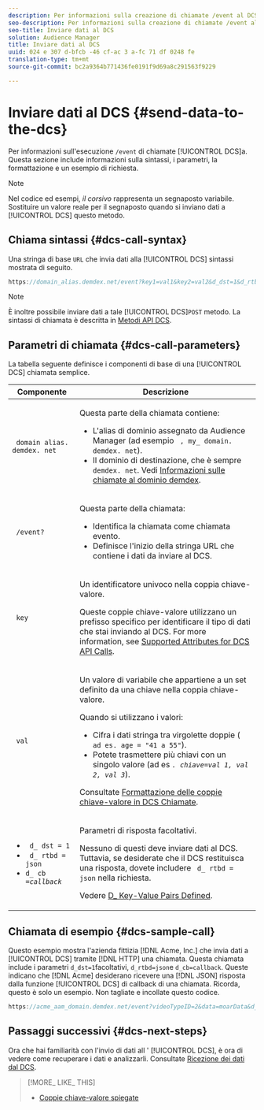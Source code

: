 ```yaml
---
description: Per informazioni sulla creazione di chiamate /event al DCS, iniziate qui. Questa sezione include informazioni sulla sintassi, i parametri, la formattazione e un esempio di richiesta.
seo-description: Per informazioni sulla creazione di chiamate /event al DCS, iniziate qui. Questa sezione include informazioni sulla sintassi, i parametri, la formattazione e un esempio di richiesta.
seo-title: Inviare dati al DCS
solution: Audience Manager
title: Inviare dati al DCS
uuid: 024 e 307 d-bfcb -46 cf-ac 3 a-fc 71 df 0248 fe
translation-type: tm+mt
source-git-commit: bc2a9364b771436fe0191f9d69a8c291563f9229

---
```



# Inviare dati al DCS {#send-data-to-the-dcs}

Per informazioni sull'esecuzione `/event` di chiamate [!UICONTROL DCS]a. Questa sezione include informazioni sulla sintassi, i parametri, la formattazione e un esempio di richiesta.

>[!NOTE]
>
>Nel codice ed esempi, *il corsivo* rappresenta un segnaposto variabile. Sostituire un valore reale per il segnaposto quando si inviano dati a [!UICONTROL DCS] questo metodo.

## Chiama sintassi {#dcs-call-syntax}

Una stringa di base `URL` che invia dati alla [!UICONTROL DCS] sintassi mostrata di seguito.

```js
https://domain_alias.demdex.net/event?key1=val1&key2=val2&d_dst=1&d_rtbd=json&d_cb=callback
```

>[!NOTE]
>
>È inoltre possibile inviare dati a tale [!UICONTROL DCS]`POST` metodo. La sintassi di chiamata è descritta in [Metodi API DCS](../../../api/dcs-intro/dcs-api-reference/dcs-api-methods.md).

## Parametri di chiamata {#dcs-call-parameters}

La tabella seguente definisce i componenti di base di una [!UICONTROL DCS] chiamata semplice.

<table id="table_5F6A5B324EB848168543386516FBF384"> 
 <thead> 
  <tr> 
   <th colname="col1" class="entry"> Componente </th> 
   <th colname="col2" class="entry"> Descrizione </th> 
  </tr> 
 </thead>
 <tbody> 
  <tr> 
   <td colname="col1"> <p> <code> domain alias. demdex. net</code> </p> </td> 
   <td colname="col2"> <p>Questa parte della chiamata contiene: </p> <p> 
     <ul id="ul_3EDA9C7BA6794D06BCB07A75A9BD2372"> 
      <li id="li_74624CA78D6F4536A8164AE1FA1DECB9">L'alias di dominio assegnato da <span class="keyword"> Audience Manager</span> (ad esempio <code> , my_ domain. demdex. net</code>). </li> 
      <li id="li_08ABE91CA247403AA480B3FB4BEF83BA">Il dominio di destinazione, che è sempre <code> demdex. net</code>. Vedi <a href="../../../reference/demdex-calls.md">Informazioni sulle chiamate al dominio demdex</a>. </li> 
     </ul> </p> </td> 
  </tr> 
  <tr> 
   <td colname="col1"> <p> <code> /event?</code> </p> </td> 
   <td colname="col2"> <p>Questa parte della chiamata: </p> <p> 
     <ul id="ul_6332444A305A4F12A7CBE471CA508516"> 
      <li id="li_1C5C111B2B0E4621B3FC0C20D6516041">Identifica la chiamata come chiamata evento. </li> 
      <li id="li_DBCE9B1C70604A629ECD7AC0A9052198">Definisce l'inizio della stringa URL che contiene i dati da inviare al <span class="wintitle"> DCS</span>. </li> 
     </ul> </p> </td> 
  </tr> 
  <tr> 
   <td colname="col1"> <p> <code> key</code> </p> </td> 
   <td colname="col2"> <p>Un identificatore univoco nella coppia chiave-valore. </p> <p>Queste coppie chiave-valore utilizzano un prefisso specifico per identificare il tipo di dati che stai inviando al <span class="wintitle"> DCS</span>. For more information, see <a href="../../../api/dcs-intro/dcs-api-reference/dcs-keys.md"> Supported Attributes for DCS API Calls</a>. </p> </td> 
  </tr> 
  <tr> 
   <td colname="col1"> <p> <code> val</code> </p> </td> 
   <td colname="col2"> <p>Un valore di variabile che appartiene a un set definito da una chiave nella coppia chiave-valore. </p> <p>Quando si utilizzano i valori: </p> <p> 
     <ul id="ul_624DC78759F74AD8920220058E54E083"> 
      <li id="li_091E5B4820EC4A93B775433E428E74AB">Cifra i dati stringa tra virgolette doppie ( <code> ad es. age = "41 a 55"</code>). </li> 
      <li id="li_C558E3BA6EE34413BBBB962D4CD0D10E">Potete trasmettere più chiavi con un singolo valore (ad es <i><code>. chiave</i>=<i>val 1, val 2, val 3</i></code></i>). </i></li> 
     </ul> </p> <p>Consultate <a href="../../../api/dcs-intro/dcs-api-reference/dcs-key-format.md"> Formattazione delle coppie chiave-valore in DCS Chiamate</a>. </p> </td>
  </tr> 
  <tr> 
   <td colname="col1"> <p> 
     <ul id="ul_36E2C1A0538D4D2C94DFC1335720A524"> 
      <li id="li_8902EED431CE4F0189A94868FA52DB1F"> <code> d_ dst = 1</code> </li> 
      <li id="li_4B6B29499D444E31808DE0A9AA0442D0"> <code> d_ rtbd = json</code> </li> 
      <li id="li_3430CD0438604B83BE6437E6EC480816"> <code>d_ cb =<i>callback</i></code> </li>
     </ul> </p> </td> 
   <td colname="col2"> <p>Parametri di risposta facoltativi. </p> <p> Nessuno di questi deve inviare dati al <span class="wintitle"> DCS</span>. Tuttavia, se desiderate che il <span class="wintitle"> DCS</span> restituisca una risposta, dovete includere <code> d_ rtbd = json</code> nella richiesta. </p> <p>Vedere <a href="../../../api/dcs-intro/dcs-api-reference/dcs-keys.md#d-attributes"> D_ Key-Value Pairs Defined</a>. </p> </td> 
  </tr>
 </tbody>
</table>

## Chiamata di esempio {#dcs-sample-call}

Questo esempio mostra l'azienda fittizia [!DNL Acme, Inc.] che invia dati a [!UICONTROL DCS] tramite [!DNL HTTP] una chiamata. Questa chiamata include i parametri `d_dst=1`facoltativi, `d_rtbd=json`e `d_cb=callback`. Queste indicano che [!DNL Acme] desiderano ricevere una [!DNL JSON] risposta dalla funzione [!UICONTROL DCS] di callback di una chiamata. Ricorda, questo è solo un esempio. Non tagliate e incollate questo codice.

```js
https://acme_aam_domain.demdex.net/event?videoTypeID=2&data=moarData&d_dst=1&d_rtbd=json&d_cb=acme_callback
```
## Passaggi successivi {#dcs-next-steps}

Ora che hai familiarità con l'invio di dati all ' [!UICONTROL DCS], è ora di vedere come recuperare i dati e analizzarli. Consultate [Ricezione dei dati dal DCS](../../../api/dcs-intro/dcs-event-calls/dcs-url-receive.md).

>[!MORE_ LIKE_ THIS]
>
>* [Coppie chiave-valore spiegate](../../../reference/key-value-pairs-explained.md)

